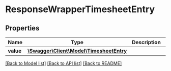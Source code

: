 # ResponseWrapperTimesheetEntry

## Properties
Name | Type | Description | Notes
------------ | ------------- | ------------- | -------------
**value** | [**\Swagger\Client\Model\TimesheetEntry**](TimesheetEntry.md) |  | [optional] 

[[Back to Model list]](../README.md#documentation-for-models) [[Back to API list]](../README.md#documentation-for-api-endpoints) [[Back to README]](../README.md)


